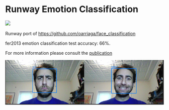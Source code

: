 # Runway Emotion Classification
<a href="http://sdk.runwayml.com" target="_blank"><img src="https://runway.nyc3.cdn.digitaloceanspaces.com/assets/github/runway-badge.png" width=100/></a>

Runway port of https://github.com/oarriaga/face_classification

fer2013 emotion classification test accuracy: 66%.

For more information please consult the [publication](https://github.com/oarriaga/face_classification/blob/master/report.pdf)

![Demo Image](demo_files/combined_screenshot.png)
